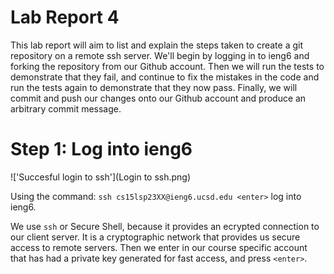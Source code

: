 # Lab Report 4

This lab report will aim to list and explain the steps taken to create a git repository on a remote ssh server. We'll begin by 
logging in to ieng6 and forking the repository from our Github account. Then we will run the tests to demonstrate that they fail, 
and continue to fix the mistakes in the code and run the tests again to demonstrate that they now pass. Finally, we will commit 
and push our changes onto our Github account and produce an arbitrary commit message. 

# Step 1: Log into ieng6

!['Succesful login to ssh'](Login to ssh.png)

Using the command: ```ssh cs15lsp23XX@ieng6.ucsd.edu <enter>``` log into ieng6. 

We use ```ssh``` or Secure Shell, because it provides an ecrypted connection to our client server. It is a cryptographic network that
provides us secure access to remote servers. Then we enter in our course specific account that has had a private key generated for 
fast access, and press ```<enter>```.



